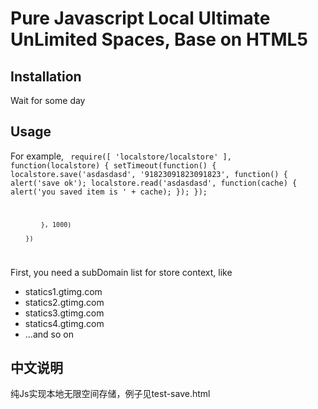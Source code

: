 Pure Javascript Local Ultimate UnLimited Spaces, Base on HTML5
==============================================================

Installation
------------
Wait for some day

Usage
-----

For example,
<code>
	require([ 'localstore/localstore' ], function(localstore) {
			setTimeout(function() {
				localstore.save('asdasdasd', '91823091823091823', function() {
					alert('save ok');
					localstore.read('asdasdasd', function(cache) {
						alert('you saved item is ' + cache);
					});
				});

			}, 1000)

		})
</code>

First, you need a subDomain list for store context,
like 
- statics1.gtimg.com
- statics2.gtimg.com
- statics3.gtimg.com
- statics4.gtimg.com
- ...and so on

中文说明
--------
纯Js实现本地无限空间存储，例子见test-save.html